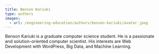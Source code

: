 ```yaml
---
title: Benson Kariuki
type: authors
images:
  - url: /engineering-education/authors/benson-kariuki/avatar.jpeg 
---
```

Benson Kariuki is a graduate computer science student. He is a passionate and solution-oriented computer scientist. His interests are Web Development with WordPress, Big Data, and Machine Learning.
